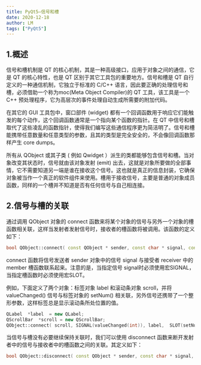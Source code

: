 ```yaml
---
title: PyQt5—信号和槽
date: 2020-12-18
author: LM
tags: ["PyQt5"]
---
```


## 1.概述

信号和槽机制是 QT 的核心机制，其是一种高级接口，应用于对象之间的通信，它是 QT 的核心特性，也是 QT 区别于其它工具包的重要地方。信号和槽是 QT 自行定义的一种通信机制，它独立于标准的 C/C++ 语言，因此要正确的处理信号和槽，必须借助一个称为moc(Meta Object Compiler)的 QT 工具，该工具是一个 C++ 预处理程序，它为高层次的事件处理自动生成所需要的附加代码。

在其它的 GUI 工具包中，窗口部件 (widget) 都有一个回调函数用于响应它们能触发的每个动作，这个回调函数通常是一个指向某个函数的指针。在 QT 中信号和槽取代了这些凌乱的函数指针，使得我们编写这些通信程序更为简洁明了。信号和槽能携带任意数量和任意类型的参数，且其的类型是完全安全的，不会像回调函数那样产生 core dumps。

所有从 QObject 或其子类 ( 例如 Qwidget ）派生的类都能够包含信号和槽。当对象改变其状态时，信号就由该对象发射 (emit) 出去，这就是对象所要做的全部事情，它不需要知道另一端是谁在接收这个信号。这也就是真正的信息封装，它确保对象被当作一个真正的软件组件来使用。槽用于接收信号，主要是普通的对象成员函数，同样的一个槽并不知道是否有任何信号与自己相连接。

## 2.信号与槽的关联

通过调用 QObject 对象的 connect 函数来将某个对象的信号与另外一个对象的槽函数相关联，这样当发射者发射信号时，接收者的槽函数将被调用。该函数的定义如下：

```c++
bool QObject::connect( const QObject * sender, const char * signal, const QObject * receiver, const char * member ) [static]
```

connect 函数将信号发送者 sender 对象中的信号 signal 与接受者 receiver 中的 member 槽函数联系起来。注意的是，当指定信号 signal时必须使用宏SIGNAL，当指定槽函数时必须使用宏SLOT。

例如，下面定义了两个对象：标签对象 label 和滚动条对象 scroll，并将 valueChanged() 信号与标签对象的 setNum() 相关联，另外信号还携带了一个整形参数，这样标签总是显示滚动条所处位置的值。

```c++
QLabel  *label  = new QLabel; 
QScrollBar  *scroll = new QScrollBar; 
QObject::connect( scroll, SIGNAL(valueChanged(int)), label,  SLOT(setNum(int)) );
```

当信号与槽没有必要继续保持关联时，我们可以使用 disconnect 函数来断开发射者中的信号与接收者中的槽函数之间的关联。其定义如下：

```c++
bool QObject::disconnect( const QObject * sender, const char * signal, const Object * receiver, const char * member ) [static]
```
